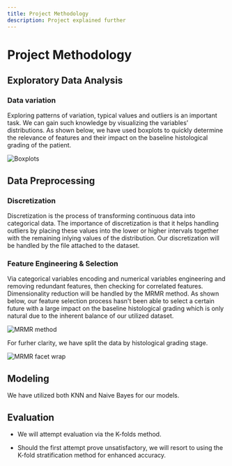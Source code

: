 ```yaml
---
title: Project Methodology 
description: Project explained further
---
```


# Project Methodology

## Exploratory Data Analysis

### Data variation

Exploring patterns of variation, typical values and outliers is
an important task. We can gain such knowledge by visualizing the variables’ distributions. As shown below, we have used boxplots to quickly determine the relevance of features and their impact on the baseline histological grading of the patient.

![Boxplots](/imgs/feature_boxplot.jpeg)

## Data Preprocessing

### Discretization

Discretization is the process of transforming continuous
data into categorical data. The importance of discretization
is that it helps handling outliers by placing these values into
the lower or higher intervals together with the remaining inlying values of the distribution. Our discretization will be
handled by the file attached to the dataset.

### Feature Engineering & Selection
Via categorical variables encoding and numerical variables engineering and removing redundant features, then checking for correlated features. Dimensionality reduction will be handled by the MRMR method. As shown below, our feature selection process hasn't been able to select a certain future with a large impact on the baseline histological grading which is only natural due to the inherent balance of our utilized dataset.

![MRMR method](/imgs/feature_MRMR.jpeg)

For furher clarity, we have split the data by histological grading stage.

![MRMR facet wrap](/imgs/feature_facet_wrap.jpeg)


## Modeling
We have utilized both KNN and Naive Bayes for our models.

## Evaluation 

- We will attempt evaluation via the K-folds method.

- Should the first attempt prove unsatisfactory, we will resort to using the K-fold stratification method for enhanced accuracy. 
